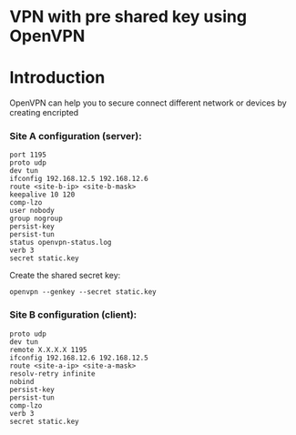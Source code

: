 

# VPN with pre shared key using OpenVPN

# Introduction

OpenVPN can help you to secure connect different network or devices by creating encripted

### Site A configuration (server):

```
port 1195
proto udp
dev tun
ifconfig 192.168.12.5 192.168.12.6
route <site-b-ip> <site-b-mask>
keepalive 10 120
comp-lzo
user nobody
group nogroup
persist-key
persist-tun
status openvpn-status.log
verb 3
secret static.key
```

Create the shared secret key:

```
openvpn --genkey --secret static.key
```

### Site B configuration (client):

```
proto udp
dev tun
remote X.X.X.X 1195
ifconfig 192.168.12.6 192.168.12.5
route <site-a-ip> <site-a-mask>
resolv-retry infinite
nobind
persist-key
persist-tun
comp-lzo
verb 3
secret static.key
```
